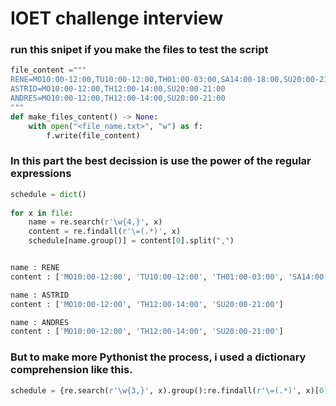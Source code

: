 IOET challenge interview
=======



### run this snipet if you make the files to test the script

```python
file_content ="""
RENE=MO10:00-12:00,TU10:00-12:00,TH01:00-03:00,SA14:00-18:00,SU20:00-21:00
ASTRID=MO10:00-12:00,TH12:00-14:00,SU20:00-21:00
ANDRES=MO10:00-12:00,TH12:00-14:00,SU20:00-21:00
"""
def make_files_content() -> None:
    with open("<file_name.txt>", "w") as f:
        f.write(file_content)
```




### In this part the best decission is use the power of the regular expressions

```python
schedule = dict()
    
for x in file:
    name = re.search(r'\w{4,}', x)
    content = re.findall(r'\=(.*)', x)
    schedule[name.group()] = content[0].split(",")


name : RENE
content : ['MO10:00-12:00', 'TU10:00-12:00', 'TH01:00-03:00', 'SA14:00-18:00', 'SU20:00-21:00']

name : ASTRID
content : ['MO10:00-12:00', 'TH12:00-14:00', 'SU20:00-21:00']

name : ANDRES
content : ['MO10:00-12:00', 'TH12:00-14:00', 'SU20:00-21:00']

```


### But to make more Pythonist the process, i used a dictionary comprehension like this.
```python
schedule = {re.search(r'\w{3,}', x).group():re.findall(r'\=(.*)', x)[0].split(",") for x in file }
```